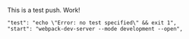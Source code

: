 This is a test push. Work!

    "test": "echo \"Error: no test specified\" && exit 1",
    "start": "webpack-dev-server --mode development --open",